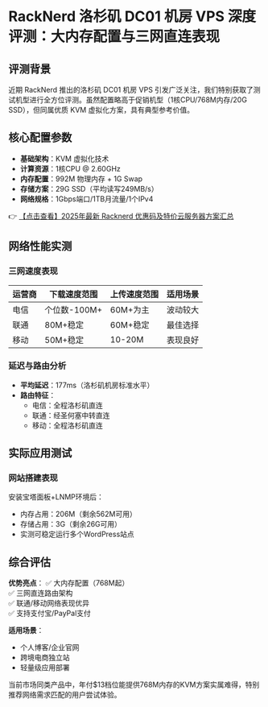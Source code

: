 # RackNerd 洛杉矶 DC01 机房 VPS 深度评测：大内存配置与三网直连表现

## 评测背景
近期 RackNerd 推出的洛杉矶 DC01 机房 VPS 引发广泛关注，我们特别获取了测试机型进行全方位评测。虽然配置略高于促销机型（1核CPU/768M内存/20G SSD），但同属优质 KVM 虚拟化方案，具有典型参考价值。

## 核心配置参数
- **基础架构**：KVM 虚拟化技术
- **计算资源**：1核CPU @ 2.60GHz
- **内存配置**：992M 物理内存 + 1G Swap
- **存储方案**：29G SSD（平均读写249MB/s）
- **网络规格**：1Gbps端口/1TB月流量/1个IPv4

👉 [【点击查看】2025年最新 Racknerd 优惠码及特价云服务器方案汇总](https://bit.ly/Rack_Nerd)

## 网络性能实测
### 三网速度表现
| 运营商 | 下载速度范围 | 上传速度范围 | 适用场景 |
|--------|--------------|--------------|----------|
| 电信   | 个位数-100M+ | 60M+为主     | 波动较大 |
| 联通   | 80M+稳定     | 60M+稳定     | 最佳选择 |
| 移动   | 50M+稳定     | 10-20M       | 表现良好 |

### 延迟与路由分析
- **平均延迟**：177ms（洛杉矶机房标准水平）
- **路由特征**：
  - 电信：全程洛杉矶直连
  - 联通：经圣何塞中转直连
  - 移动：全程洛杉矶直连

## 实际应用测试
### 网站搭建表现
安装宝塔面板+LNMP环境后：
- 内存占用：206M（剩余562M可用）
- 存储占用：3G（剩余26G可用）
- 实测可稳定运行多个WordPress站点

## 综合评估
**优势亮点**：
✅ 大内存配置（768M起）  
✅ 三网直连路由架构  
✅ 联通/移动网络表现优异  
✅ 支持支付宝/PayPal支付  

**适用场景**：
- 个人博客/企业官网
- 跨境电商独立站
- 轻量级应用部署

当前市场同类产品中，年付$13档位能提供768M内存的KVM方案实属难得，特别推荐网络需求匹配的用户尝试体验。